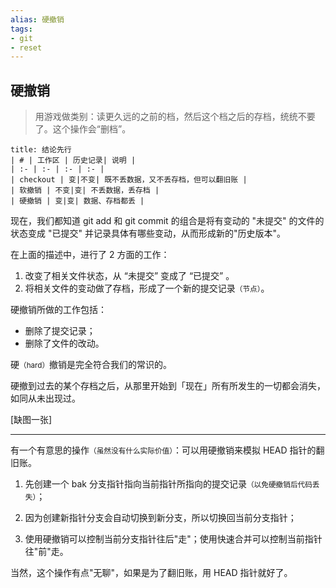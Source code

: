 ```yaml
---
alias: 硬撤销
tags: 
- git 
- reset
---
```


## 硬撤销

> 用游戏做类别：读更久远的之前的档，然后这个档之后的存档，统统不要了。这个操作会“删档”。

````ad-success
title: 结论先行
| # | 工作区 | 历史记录| 说明 |
| :- | :- | :- | :- |
| checkout | 变|不变| 既不丢数据，又不丢存档，但可以翻旧账 |
| 软撤销 | 不变|变| 不丢数据，丢存档 |
| 硬撤销 | 变|变| 数据、存档都丢 |
````

现在，我们都知道 git add 和 git commit 的组合是将有变动的 "未提交" 的文件的状态变成 "已提交" 并记录具体有哪些变动，从而形成新的"历史版本"。

在上面的描述中，进行了 2 方面的工作：

1. 改变了相关文件状态，从 “未提交” 变成了 “已提交” 。
2. 将相关文件的变动做了存档，形成了一个新的提交记录<small>（节点）</small>。

硬撤销所做的工作包括：

- 删除了提交记录；
- 删除了文件的改动。

硬<small>（hard）</small>撤销是完全符合我们的常识的。

硬撤到过去的某个存档之后，从那里开始到「现在」所有所发生的一切都会消失，如同从未出现过。

[缺图一张]

---

有一个有意思的操作<small>（虽然没有什么实际价值）</small>：可以用硬撤销来模拟 HEAD 指针的翻旧账。

1. 先创建一个 bak 分支指针指向当前指针所指向的提交记录<small>（以免硬撤销后代码丢失）</small>；

2. 因为创建新指针分支会自动切换到新分支，所以切换回当前分支指针；

3. 使用硬撤销可以控制当前分支指针往后"走"；使用快速合并可以控制当前指针往"前"走。

当然，这个操作有点"无聊"，如果是为了翻旧账，用 HEAD 指针就好了。





